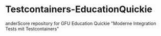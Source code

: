 # Testcontainers-EducationQuickie
anderScore repository for GFU Education Quickie "Moderne Integration Tests mit Testcontainers"
